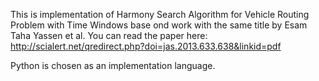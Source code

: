 This is implementation of
Harmony Search Algorithm for Vehicle Routing Problem with Time Windows
base ond work with the same title by Esam Taha Yassen et al.
You can read the paper here:
http://scialert.net/qredirect.php?doi=jas.2013.633.638&linkid=pdf

Python is chosen as an implementation language.

